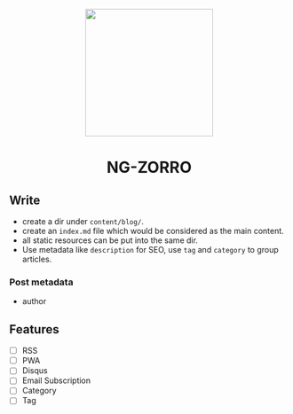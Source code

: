 <p align="center">
  <a href="http://ng.ant.design">
    <img width="230" src="https://img.alicdn.com/tfs/TB1TFFaHAvoK1RjSZFwXXciCFXa-106-120.svg">
  </a>
</p>

<h1 align="center">
NG-ZORRO
</h1>

## Write

- create a dir under `content/blog/`.
- create an `index.md` file which would be considered as the main content.
- all static resources can be put into the same dir.
- Use metadata like `description` for SEO, use `tag` and `category` to group articles.

### Post metadata

- author

## Features

- [ ] RSS
- [ ] PWA
- [ ] Disqus
- [ ] Email Subscription
- [ ] Category
- [ ] Tag
